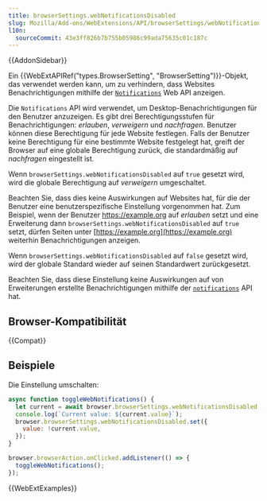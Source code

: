 ```yaml
---
title: browserSettings.webNotificationsDisabled
slug: Mozilla/Add-ons/WebExtensions/API/browserSettings/webNotificationsDisabled
l10n:
  sourceCommit: 43e3ff826b7b755b05986c99ada75635c01c187c
---
```


{{AddonSidebar}}

Ein {{WebExtAPIRef("types.BrowserSetting", "BrowserSetting")}}-Objekt, das verwendet werden kann, um zu verhindern, dass Websites Benachrichtigungen mithilfe der [`Notifications`](/de/docs/Web/API/Notifications_API) Web API anzeigen.

Die `Notifications` API wird verwendet, um Desktop-Benachrichtigungen für den Benutzer anzuzeigen. Es gibt drei Berechtigungsstufen für Benachrichtigungen: _erlauben_, _verweigern_ und _nachfragen_. Benutzer können diese Berechtigung für jede Website festlegen. Falls der Benutzer keine Berechtigung für eine bestimmte Website festgelegt hat, greift der Browser auf eine globale Berechtigung zurück, die standardmäßig auf _nachfragen_ eingestellt ist.

Wenn `browserSettings.webNotificationsDisabled` auf `true` gesetzt wird, wird die globale Berechtigung auf _verweigern_ umgeschaltet.

Beachten Sie, dass dies keine Auswirkungen auf Websites hat, für die der Benutzer eine benutzerspezifische Einstellung vorgenommen hat. Zum Beispiel, wenn der Benutzer <https://example.org> auf _erlauben_ setzt und eine Erweiterung dann `browserSettings.webNotificationsDisabled` auf `true` setzt, dürfen Seiten unter [https://example.org](https://example.org) weiterhin Benachrichtigungen anzeigen.

Wenn `browserSettings.webNotificationsDisabled` auf `false` gesetzt wird, wird der globale Standard wieder auf seinen Standardwert zurückgesetzt.

Beachten Sie, dass diese Einstellung keine Auswirkungen auf von Erweiterungen erstellte Benachrichtigungen mithilfe der [`notifications`](/de/docs/Mozilla/Add-ons/WebExtensions/API/notifications) API hat.

## Browser-Kompatibilität

{{Compat}}

## Beispiele

Die Einstellung umschalten:

```js
async function toggleWebNotifications() {
  let current = await browser.browserSettings.webNotificationsDisabled.get({});
  console.log(`Current value: ${current.value}`);
  browser.browserSettings.webNotificationsDisabled.set({
    value: !current.value,
  });
}

browser.browserAction.onClicked.addListener(() => {
  toggleWebNotifications();
});
```

{{WebExtExamples}}
